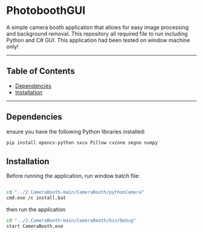 # PhotoboothGUI

A simple camera booth application that allows for easy image processing and background removal. This repository all required file to run including Python and C# GUI.
This application had been tested on window machine only!

---

## Table of Contents
- [Dependencies](#dependencies)
- [Installation](#installation)

---

## Dependencies

ensure you have the following Python libraries installed:

```bash
pip install opencv-python sxcu Pillow cvzone segno numpy
```

## Installation

Before running the application, run window batch file:

```bash

cd "../2.CameraBooth-main/CameraBooth/pythonCamera"
cmd.exe /c install.bat
```

then run the application
```bash
cd "../2.CameraBooth-main/CameraBooth/bin/Debug"
start CameraBooth.exe
```
